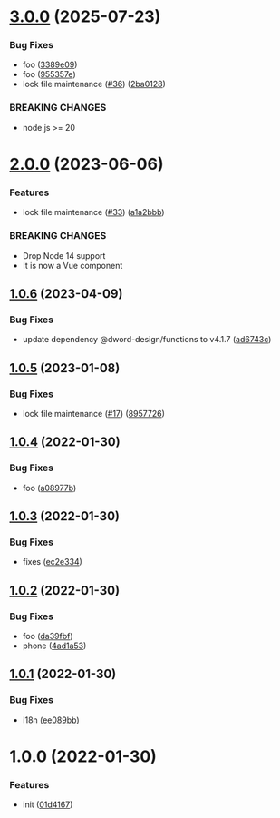 # [3.0.0](https://github.com/dword-design/legal-notice/compare/v2.0.0...v3.0.0) (2025-07-23)


### Bug Fixes

* foo ([3389e09](https://github.com/dword-design/legal-notice/commit/3389e09d379edaa3dc5b6978ac89253ff0cd3db5))
* foo ([955357e](https://github.com/dword-design/legal-notice/commit/955357e7c8cfcc2cac0ed865e9523407a17e81cd))
* lock file maintenance ([#36](https://github.com/dword-design/legal-notice/issues/36)) ([2ba0128](https://github.com/dword-design/legal-notice/commit/2ba0128e9ecda227c6c285e476a35a7b0673d2a8))


### BREAKING CHANGES

* node.js >= 20

# [2.0.0](https://github.com/dword-design/legal-notice/compare/v1.0.6...v2.0.0) (2023-06-06)


### Features

* lock file maintenance ([#33](https://github.com/dword-design/legal-notice/issues/33)) ([a1a2bbb](https://github.com/dword-design/legal-notice/commit/a1a2bbb34da08da90df3cf35849a57c5230a1a5e))


### BREAKING CHANGES

* Drop Node 14 support
* It is now a Vue component

## [1.0.6](https://github.com/dword-design/legal-notice/compare/v1.0.5...v1.0.6) (2023-04-09)


### Bug Fixes

* update dependency @dword-design/functions to v4.1.7 ([ad6743c](https://github.com/dword-design/legal-notice/commit/ad6743c316ebebc1b6fed9a1d9cd7642976ddbf6))

## [1.0.5](https://github.com/dword-design/legal-notice/compare/v1.0.4...v1.0.5) (2023-01-08)


### Bug Fixes

* lock file maintenance ([#17](https://github.com/dword-design/legal-notice/issues/17)) ([8957726](https://github.com/dword-design/legal-notice/commit/8957726228dce59e652e4f70bf31dd154e8d55af))

## [1.0.4](https://github.com/dword-design/legal-notice/compare/v1.0.3...v1.0.4) (2022-01-30)


### Bug Fixes

* foo ([a08977b](https://github.com/dword-design/legal-notice/commit/a08977b813b416ad41d5c674bde78f022147c2fe))

## [1.0.3](https://github.com/dword-design/legal-notice/compare/v1.0.2...v1.0.3) (2022-01-30)


### Bug Fixes

* fixes ([ec2e334](https://github.com/dword-design/legal-notice/commit/ec2e334f96aa078ae43c6b28a08f6f64eedcfb6a))

## [1.0.2](https://github.com/dword-design/legal-notice/compare/v1.0.1...v1.0.2) (2022-01-30)


### Bug Fixes

* foo ([da39fbf](https://github.com/dword-design/legal-notice/commit/da39fbf3d81fd3b8ffd2200e333462bbff213f9e))
* phone ([4ad1a53](https://github.com/dword-design/legal-notice/commit/4ad1a53da8979fe8b843b63ed6b8c065bcf0adde))

## [1.0.1](https://github.com/dword-design/legal-notice/compare/v1.0.0...v1.0.1) (2022-01-30)


### Bug Fixes

* i18n ([ee089bb](https://github.com/dword-design/legal-notice/commit/ee089bb1d82c53ae6359f324c6cf0571acffa2c7))

# 1.0.0 (2022-01-30)


### Features

* init ([01d4167](https://github.com/dword-design/legal-notice/commit/01d416706428ac9373b84c62957e09a771cc89c3))
